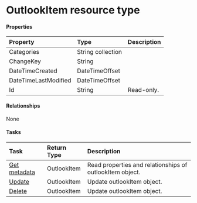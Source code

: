 # OutlookItem resource type



#### Properties
| Property	   | Type	|Description|
|:---------------|:--------|:----------|
|Categories|String collection||
|ChangeKey|String||
|DateTimeCreated|DateTimeOffset||
|DateTimeLastModified|DateTimeOffset||
|Id|String| Read-only.|

#### Relationships
None


#### Tasks

| Task		   | Return Type	|Description|
|:---------------|:--------|:----------|
|[Get metadata](../api/outlookitem_get.md) | OutlookItem |Read properties and relationships of outlookItem object.|
|[Update](../api/outlookitem_update.md) | OutlookItem	|Update outlookItem object. |
|[Delete](../api/outlookitem_delete.md) | OutlookItem	|Update outlookItem object. |
